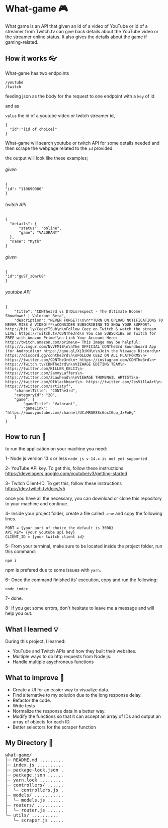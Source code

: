 # What-game 🎮

What game is an API that given an id of a video of YouTube or id of a streamer from Twitch.tv can give back details about the YouTube video or the streamer online status.
It also gives the details about the game if gaming-related.

## How it works :eyeglasses:

What-game has two endpoints

```
/youtube
/twitch
```

feeding json as the body for the request to one endpoint with a
`key` of id

and as

`value` the id of a youtube video or twitch streamer id,

```
{
  "id":"{id of choice}"
}
```

What-game will search youtube or twitch API for some details needed and then scrape the webpage related to the `id` provided.

the output will look like these examples;

###### given

```
{
"id": "110690086"
}
```

###### twitch API

```
{
  "details": {
      "status": "online",
      "game": "VALORANT"
  },
  "name": "Myth"
}
```

###### given

```
{
"id":"guST_zQarU8"
}
```

###### youtube API

```
{
    "title": "CDNThe3rd vs DrDisrespect - The Ultimate Boomer Showdown! | Valorant Beta",
    "description": "NEVER FORGET!\n\n**TURN ON UPLOAD NOTIFICATIONS TO NEVER MISS A VIDEO!**\nCONSIDER SUBSCRIBING TO SHOW YOUR SUPPORT: http://bit.ly/CeezYTSub\n\nFollow Ceez on Twitch & watch the stream LIVE: https://Twitch.tv/CDNThe3rd\n You can SUBSCRIBE on Twitch for FREE with Amazon Prime!\n→ Link Your Account Here: http://twitch.amazon.com/prime\n→ This image may be helpful: http://i.imgur.com/NvVFM1B\n\nThe OFFICIAL CDNThe3rd Soundboard App (for Android)\n• https://goo.gl/XjDiKH\n\nJoin the Viewage Discord\n• https://discord.gg/cdnthe3rd\n\nFOLLOW CEEZ ON ALL PLATFORMS\n• https://twitter.com/CDNThe3rd\n• https://instagram.com/CDNThe3rd\n• https://Twitch.tv/CDNThe3rd\n\nVIEWAGE EDITING TEAM\n- https://twitter.com/KILLER_KELII\n- https://twitter.com/JammyLaffers\n- https://twitter.com/ZLawhead\n\nVIEWAGE THUMBNAIL ARTISTS\n- https://twitter.com/Ofblackheart\n- https://twitter.com/JesVillaArt\n- https://twitter.com/artistyf",
    "channelTitle": "CDNThe3rd",
    "categoryId": "20",
    "game": {
        "gameTitle": "Valorant",
        "gameLink": "https://www.youtube.com/channel/UCiMRGE8Sc6oxIGuu_JxFoHg"
    }
}
```

## How to run 🏇

to run the application on your machine you need:

1- Node js version 13.x or less `node js v 14.x is not yet supported`

2- YouTube API key. To get this, follow these instructions
https://developers.google.com/youtube/v3/getting-started

3- Twitch Client-ID. To get this, follow these instructions
https://dev.twitch.tv/docs/v5

once you have all the necessary, you can download or clone this repository to your machine and continue.

4- Inside your project folder, create a file called `.env` and copy the following lines.

```
PORT = {your port of choice the default is 3000}
API_KEY= {your youtube api key}
CLIENT_ID = {your twitch client id}
```

5- From your terminal, make sure to be located inside the project folder, run this command:

`npm i`

npm is prefered due to some issues with `yarn`.

6- Once the command finished its' execution, copy and run the following:

`node index`

7- done.

8- If you get some errors, don't hesitate to leave me a message and will help you out.

## What I learned 💡

During this project, I learned:

- YouTube and Twitch APIs and how they built their websites.
- Multiple ways to do http requests from Node js.
- Handle multiple asychronous functions

## What to improve 📖

- Create a UI for an easier way to visualize data.
- Find alternative to my solution due to the long response delay.
- Refactor the code.
- Write tests
- Normalize the response data in a better way.
- Modify the functions so that it can accept an array of IDs and output an array of objects for each ID.
- Better selectors for the scraper function

## My Directory 🌳

<!-- DIRSTRUCTURE_START_MARKER -->
<pre>
what-game/
├─ README.md ......... 
├─ index.js .......... 
├─ package-lock.json . 
├─ package.json ...... 
├─ yarn.lock ......... 
├─ controllers/ ...... 
│  └─ controllers.js . 
├─ models/ ........... 
│  └─ models.js ...... 
├─ routers/ .......... 
│  └─ router.js ...... 
└─ utils/ .......... 
   └─ scraper.js .....  
</pre>
<!-- DIRSTRUCTURE_END_MARKER -->
